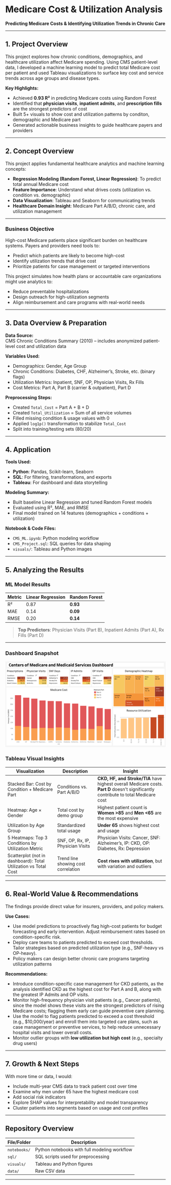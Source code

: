 # Medicare Cost & Utilization Analysis  
**Predicting Medicare Costs & Identifying Utilization Trends in Chronic Care**

---

## 1. Project Overview

This project explores how chronic conditions, demographics, and healthcare utilization affect Medicare spending. Using CMS patient-level data, I developed a machine learning model to predict total Medicare cost per patient and used Tableau visualizations to surface key cost and service trends across age groups and disease types.

**Key Highlights:**
- Achieved **0.93 R²** in predicting Medicare costs using Random Forest
- Identified that **physician visits**, **inpatient admits**, and **prescription fills** are the strongest predictors of cost
- Built 5+ visuals to show cost and utilization patterns by conditon, demographic and Medicare part
- Generated actionable business insights to guide healthcare payers and providers


---

## 2. Concept Overview

This project applies fundamental healthcare analytics and machine learning concepts:

- **Regression Modeling (Random Forest, Linear Regression)**: To predict total annual Medicare cost
- **Feature Importance**: Understand what drives costs (utilization vs. condition vs. demographic)
- **Data Visualization**: Tableau and Seaborn for communicating trends
- **Healthcare Domain Insight**: Medicare Part A/B/D, chronic care, and utilization management

---

### Business Objective

High-cost Medicare patients place significant burden on healthcare systems. Payers and providers need tools to:

- Predict which patients are likely to become high-cost
- Identify utilization trends that drive cost
- Prioritize patients for case management or targeted interventions

This project simulates how health plans or accountable care organizations might use analytics to:
- Reduce preventable hospitalizations
- Design outreach for high-utilization segments
- Align reimbursement and care programs with real-world needs

---

## 3. Data Overview & Preparation

**Data Source:**  
CMS Chronic Conditions Summary (2010) – includes anonymized patient-level cost and utilization data

**Variables Used:**
- Demographics: Gender, Age Group
- Chronic Conditions: Diabetes, CHF, Alzheimer’s, Stroke, etc. (binary flags)
- Utilization Metrics: Inpatient, SNF, OP, Physician Visits, Rx Fills
- Cost Metrics: Part A, Part B (carrier & outpatient), Part D

**Preprocessing Steps:**
- Created `Total_Cost` = Part A + B + D
- Created `Total_Utilization` = Sum of all service volumes
- Filled missing condition & usage values with 0
- Applied `log1p()` transformation to stabilize `Total_Cost`
- Split into training/testing sets (80/20)

---

## 4. Application

**Tools Used:**
- **Python**: Pandas, Scikit-learn, Seaborn
- **SQL**: For filtering, transformations, and exports
- **Tableau**: For dashboard and data storytelling

**Modeling Summary:**
- Built baseline Linear Regression and tuned Random Forest models
- Evaluated using R², MAE, and RMSE
- Final model trained on 14 features (demographics + conditions + utilization)

**Notebook & Code Files:**
- `CMS_ML.ipynb`: Python modeling workflow
- `CMS_Project.sql`: SQL queries for data shaping
- `visuals/`: Tableau and Python images

---

## 5. Analyzing the Results

### ML Model Results

| Metric | Linear Regression | Random Forest |
|--------|-------------------|----------------|
| R² | 0.87 | **0.93** |
| MAE | 0.14 | **0.09** |
| RMSE | 0.20 | **0.14** |

> **Top Predictors**: Physician Visits (Part B), Inpatient Admits (Part A), Rx Fills (Part D)

---
### Dashboard Snapshot
![Dashboard](visuals/Dashboard.png)

### Tableau Visual Insights

| Visualization | Description | Insight |
|---------------|-------------|---------|
| Stacked Bar: Cost by Condition + Medicare Part | Conditions vs. Part A/B/D | **CKD, HF, and Stroke/TIA** have highest overall Medicare costs. **Part D** doesn't significantly contribute to total Medicare cost |
| Heatmap: Age × Gender | Total cost by demo group | Highest patient count is **Women >85** and **Men <65** are the most expensive |
| Utilization by Age Group | Standardized total usage | **Under 65** shows highest cost and usage |
| 5 Heatmaps: Top 3 Conditions by Utilization Metric | SNF, OP, Rx, IP, Physician Visits | Physician Visits: Cancer, SNF: Alzheimer’s, IP: CKD, OP: Diabetes, Rx: Depression |
| Scatterplot (not in dashboard): Total Utilization vs Total Cost | Trend line showing cost correlation | **Cost rises with utilization**, but with variation and outliers |

---

## 6. Real-World Value & Recommendations

The findings provide direct value for insurers, providers, and policy makers.

**Use Cases:**
-	Use model predictions to proactively flag high-cost patients for budget forecasting and early intervention. Adjust reimbursement rates based on condition-specific risk.
- Deploy care teams to patients predicted to exceed cost thresholds. Tailor strategies based on predicted utilization type (e.g., SNF-heavy vs OP-heavy).
- Policy makers can design better chronic care programs targeting utilization patterns

**Recommendations:**
- Introduce condition-specific case management for CKD patients, as the analysis identified CKD as the highest cost for Part A and B, along with the greatest IP Admits and OP visits. 
- Monitor high-frequency physician visit patients (e.g., Cancer patients), since the model shows these visits are the strongest predictors of rising Medicare costs; flagging them early can guide preventive care planning.
- Use the model to flag patients predicted to exceed a cost threshold (e.g., $10,000/year) and enroll them into targeted care plans, such as case management or preventive services, to help reduce unnecessary hospital visits and lower overall costs.
- Monitor outlier groups with **low utilization but high cost** (e.g., specialty drug users)

---

## 7. Growth & Next Steps

With more time or data, I would:

- Include multi-year CMS data to track patient cost over time
- Examine why men under 65 have the highest medicare cost
- Add social risk indicators
- Explore SHAP values for interpretability and model transparency
- Cluster patients into segments based on usage and cost profiles

---

## Repository Overview

| File/Folder | Description |
|-------------|-------------|
| `notebooks/` | Python notebooks with full modeling workflow |
| `sql/` | SQL scripts used for preprocessing |
| `visuals/` | Tableau and Python figures |
| `data/` | Raw CSV data |

---
